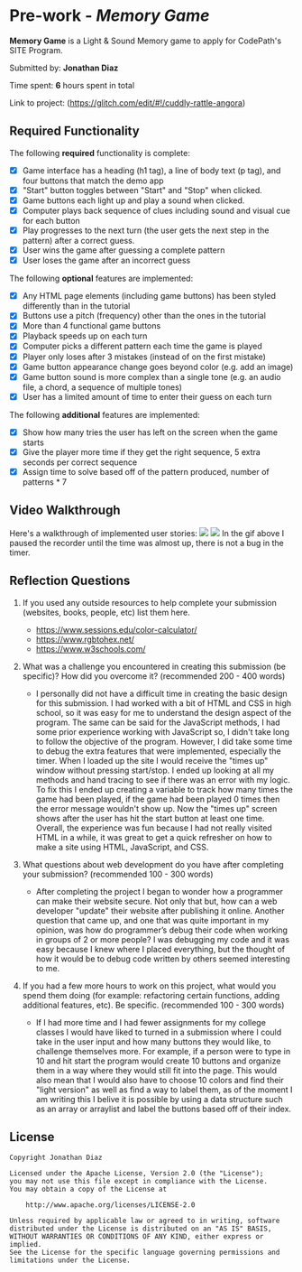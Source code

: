 # Pre-work - *Memory Game*

**Memory Game** is a Light & Sound Memory game to apply for CodePath's SITE Program. 

Submitted by: **Jonathan Diaz**

Time spent: **6** hours spent in total

Link to project: (https://glitch.com/edit/#!/cuddly-rattle-angora)

## Required Functionality

The following **required** functionality is complete:

* [x] Game interface has a heading (h1 tag), a line of body text (p tag), and four buttons that match the demo app
* [x] "Start" button toggles between "Start" and "Stop" when clicked. 
* [x] Game buttons each light up and play a sound when clicked. 
* [x] Computer plays back sequence of clues including sound and visual cue for each button
* [x] Play progresses to the next turn (the user gets the next step in the pattern) after a correct guess. 
* [x] User wins the game after guessing a complete pattern
* [x] User loses the game after an incorrect guess

The following **optional** features are implemented:

* [x] Any HTML page elements (including game buttons) has been styled differently than in the tutorial
* [x] Buttons use a pitch (frequency) other than the ones in the tutorial
* [x] More than 4 functional game buttons
* [x] Playback speeds up on each turn
* [x] Computer picks a different pattern each time the game is played
* [x] Player only loses after 3 mistakes (instead of on the first mistake)
* [x] Game button appearance change goes beyond color (e.g. add an image)
* [x] Game button sound is more complex than a single tone (e.g. an audio file, a chord, a sequence of multiple tones)
* [x] User has a limited amount of time to enter their guess on each turn

The following **additional** features are implemented:

- [x] Show how many tries the user has left on the screen when the game starts
- [x] Give the player more time if they get the right sequence, 5 extra seconds per correct sequence
- [x] Assign time to solve based off of the pattern produced, number of patterns * 7
## Video Walkthrough

Here's a walkthrough of implemented user stories:
![](https://cdn.glitch.com/1c103263-96f6-4a88-a026-5298846e2e15%2FJonathanDiaz_PreWork.gif?v=1615665957947)
![](https://cdn.glitch.com/1c103263-96f6-4a88-a026-5298846e2e15%2FJonathanDiaz_PreWork_timeUp.gif?v=1615666123634)
In the gif above I paused the recorder until the time was almost up, there is not a bug in the timer.


## Reflection Questions
1. If you used any outside resources to help complete your submission (websites, books, people, etc) list them here. 
    * https://www.sessions.edu/color-calculator/
    * https://www.rgbtohex.net/
    * https://www.w3schools.com/

2. What was a challenge you encountered in creating this submission (be specific)? How did you overcome it? (recommended 200 - 400 words) 
    * I personally did not have a difficult time in creating the basic design for this submission. I had worked with a bit of HTML and CSS in high school, so it was easy for me
to understand the design aspect of the program. The same can be said for the JavaScript methods, I had some prior experience working with JavaScript 
so, I didn't take long to follow the objective of the program. However, I did take some time to debug the extra features that were implemented, especially the timer. When I
loaded up the site I would receive the "times up" window without pressing start/stop. I ended up looking at all my methods and hand tracing to see if there was an error with my logic. To fix this I ended up creating a variable to track how many times the game had been played, 
if the game had been played 0 times then the error message wouldn't show up. Now the "times up" screen shows after the user has hit the start button at least one time. Overall, the experience was fun because I had not really visited HTML in a while, it was great to get a quick refresher on how to make a site using HTML, JavaScript, and CSS.


3. What questions about web development do you have after completing your submission? (recommended 100 - 300 words) 
    * After completing the project I began to wonder how a programmer can make their website secure. Not only that but, how can a web developer "update"
    their website after publishing it online. Another question that came up, and one that was quite important in my opinion, was how do programmer’s debug
    their code when working in groups of 2 or more people? I was debugging my code and it was easy because I knew where I placed everything, but the thought 
    of how it would be to debug code written by others seemed interesting to me.


4. If you had a few more hours to work on this project, what would you spend them doing (for example: refactoring certain functions, adding additional features, etc). Be specific. (recommended 100 - 300 words) 
    * If I had more time and I had fewer assignments for my college classes I would have liked to turned in a submission where I could take in the user input and 
how many buttons they would like, to challenge themselves more. For example, if a person were to type in 10 and hit start the program would create 10 buttons
and organize them in a way where they would still fit into the page. This would also mean that I would also have to choose 10 colors and find their "light version" as
well as find a way to label them, as of the moment I am writing this I belive it is possible by using a data structure such as an array or arraylist and label the buttons
based off of their index.



## License

    Copyright Jonathan Diaz

    Licensed under the Apache License, Version 2.0 (the "License");
    you may not use this file except in compliance with the License.
    You may obtain a copy of the License at

        http://www.apache.org/licenses/LICENSE-2.0

    Unless required by applicable law or agreed to in writing, software
    distributed under the License is distributed on an "AS IS" BASIS,
    WITHOUT WARRANTIES OR CONDITIONS OF ANY KIND, either express or implied.
    See the License for the specific language governing permissions and
    limitations under the License.